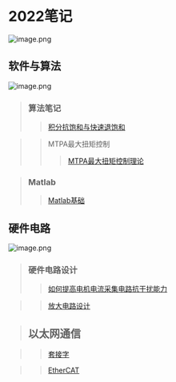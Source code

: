# 2022笔记

![image.png](https://s2.loli.net/2022/03/01/dkjvSsBOab1Vweq.png)

## 软件与算法
![image.png](https://s2.loli.net/2022/03/01/EkKiYrZ6nztvgPA.png)

> ### 算法笔记
>> [积分抗饱和与快速退饱和](https://github.com/jake167-wq/note/blob/main/%E7%A7%AF%E5%88%86%E6%8A%97%E9%A5%B1%E5%92%8C%E4%B8%8E%E5%BF%AB%E9%80%9F%E9%80%80%E9%A5%B1%E5%92%8C.md)

>> MTPA最大扭矩控制
>>>[MTPA最大扭矩控制理论](https://github.com/jake167-wq/note/blob/main/MTPA%E6%9C%80%E5%A4%A7%E6%89%AD%E7%9F%A9%E6%8E%A7%E5%88%B6%E7%90%86%E8%AE%BA.md)

> ### Matlab
>>[Matlab基础](https://github.com/jake167-wq/note/blob/main/Matlab%E5%9F%BA%E7%A1%80.md)


## 硬件电路
![image.png](https://s2.loli.net/2022/03/01/BwnKPDgeZYCQ87J.png)

> ### 硬件电路设计
>> [如何提高电机电流采集电路抗干扰能力](https://github.com/jake167-wq/note/blob/main/%E7%94%B5%E6%B5%81%E9%87%87%E6%A0%B7%E7%94%B5%E8%B7%AF%E8%AE%BE%E8%AE%A1.md)

>> [放大电路设计](https://github.com/jake167-wq/note/blob/main/%E6%94%BE%E5%A4%A7%E7%94%B5%E8%B7%AF.md)

> ## 以太网通信

>> [套接字]()

>> [EtherCAT]()